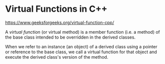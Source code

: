 # Virtual Functions in C++

https://www.geeksforgeeks.org/virtual-function-cpp/

A *virtual function* (or virtual method) is a member function (i.e. a method) of the base class intended to be overridden in the derived classes.

When we refer to an instance (an object) of a derived class using a pointer or reference to the base class, we call a virtual function for that object and execute the derived class's version of the method.
